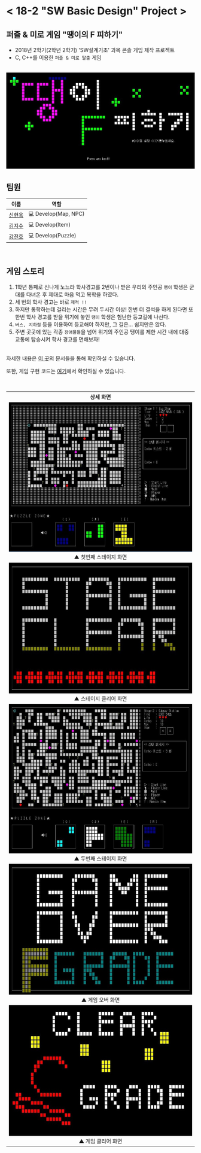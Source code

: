 # < 18-2 "SW Basic Design" Project >

## 퍼즐 & 미로 게임 "땡이의 F 피하기"

- 2018년 2학기(2학년 2학기) 'SW설계기초' 과목 콘솔 게임 제작 프로젝트 
- C, C++를 이용한 `퍼즐 & 미로 탈출` 게임

<br>

<img src="./reference_image/start_page.JPG">

## 팀원

|이름|역할|
|---|---|
|<a href="https://github.com/woogie-s">신현욱</a>|💻 Develop(Map, NPC) |
|<a href="https://github.com/ghis22130">김지수</a>|💻 Develop(Item) |
|<a href="https://github.com/jeonbar2">강전호</a>|💻 Develop(Puzzle) |

<br>

## 게임 스토리
1. 1학년 통째로 신나게 노느라 학사경고를 2번이나 받은 우리의 주인공 `땡이` 학생은 군대를 다녀온 후 제대로 마음 먹고 복학을 하였다.
2. 세 번의 학사 경고는 바로 `제적 !!`
3. 하지만 통학하는데 걸리는 시간은 무려 두시간 이상! 한번 더 결석을 하게 된다면 또 한번 학사 경고를 받을 위기에 놓인 `땡이` 학생은 험난한 등교길에 나선다.
4. `버스, 지하철` 등을 이용하여 등교해야 하지만, 그 길은... 쉽지만은 않다.
5. 주변 곳곳에 있는 각종 `장애물들`을 넘어 위기의 주인공 땡이를 제한 시간 내에 대중 교통에 탑승시켜 학사 경고를 면해보자!

<br>
자세한 내용은 <a href="/Documents">이 곳</a>의 문서들을 통해 확인하실 수 있습니다.

또한, 게임 구현 코드는 <a href="/AvoidFgrade">여기</a>에서 확인하실 수 있습니다.


<br>


<table style="text-align:center;">
    <tr>
        <th>상세 화면</th>
    </tr>
    <tr>
        <td>
        <img src="./reference_image/stage1.JPG" width=650 height=400>
        <br>▲ 첫번째 스테이지 화면
        </td>
    </tr>
    <tr>
        <td>
        <img src="./reference_image/stage_clear.JPG" width=650 height=350>
        <br>▲ 스테이지 클리어 화면
        </td>
    </tr>
    <tr>
        <td>
        <img src="./reference_image/stage2.JPG" width=650 height=400>
        <br>▲ 두번째 스테이지 화면
        </td>
    </tr>
    <tr>
        <td>
        <img src="./reference_image/game_over.JPG" width=650 height=350>
        <br>▲ 게임 오버 화면
        </td>
    </tr>
    <tr>
        <td>
        <img src="./reference_image/game_clear.JPG" width=650 height=350>
        <br>▲ 게임 클리어 화면
        </td>
    </tr>


</table>